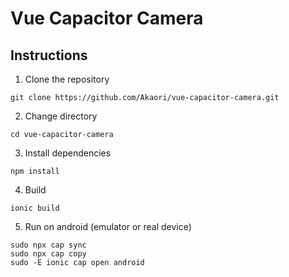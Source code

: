 # Vue Capacitor Camera


## Instructions

1. Clone the repository

```
git clone https://github.com/Akaori/vue-capacitor-camera.git
```

2. Change directory

```
cd vue-capacitor-camera
```

3. Install dependencies

```
npm install
```

4. Build

```
ionic build 
```

5. Run on android (emulator or real device)

```
sudo npx cap sync
sudo npx cap copy
sudo -E ionic cap open android
```


